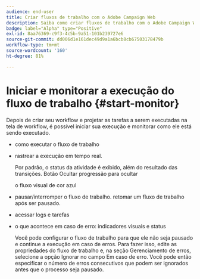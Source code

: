 ```yaml
---
audience: end-user
title: Criar fluxos de trabalho com o Adobe Campaign Web
description: Saiba como criar fluxos de trabalho com o Adobe Campaign Web
badge: label="Alpha" type="Positive"
exl-id: 8aa76369-c9f3-4c5b-9a51-101b239727e6
source-git-commit: dd006d1e161dec49d9a1a6bcb8cb67503178479b
workflow-type: tm+mt
source-wordcount: '160'
ht-degree: 81%

---
```


# Iniciar e monitorar a execução do fluxo de trabalho {#start-monitor}

Depois de criar seu workflow e projetar as tarefas a serem executadas na tela de workflow, é possível iniciar sua execução e monitorar como ele está sendo executado.

* como executar o fluxo de trabalho

* rastrear a execução em tempo real.

   Por padrão, o status da atividade é exibido, além do resultado das transições. Botão Ocultar progressão para ocultar

   o fluxo visual de cor azul

* pausar/interromper o fluxo de trabalho. retomar um fluxo de trabalho após ser pausado.

* acessar logs e tarefas

* o que acontece em caso de erro: indicadores visuais e status

   <!--to reformulate-->Você pode configurar o fluxo de trabalho para que ele não seja pausado e continue a execução em caso de erros. Para fazer isso, edite as propriedades do fluxo de trabalho e, na seção Gerenciamento de erros, selecione a opção Ignorar no campo Em caso de erro. Você pode então especificar o número de erros consecutivos que podem ser ignorados antes que o processo seja pausado.